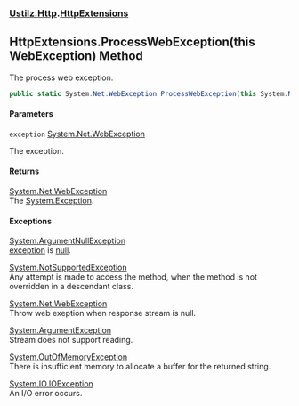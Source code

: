 ### [Ustilz.Http](Ustilz.Http.md 'Ustilz.Http').[HttpExtensions](Ustilz.Http.HttpExtensions.md 'Ustilz.Http.HttpExtensions')

## HttpExtensions.ProcessWebException(this WebException) Method

The process web exception.

```csharp
public static System.Net.WebException ProcessWebException(this System.Net.WebException exception);
```
#### Parameters

<a name='Ustilz.Http.HttpExtensions.ProcessWebException(thisSystem.Net.WebException).exception'></a>

`exception` [System.Net.WebException](https://docs.microsoft.com/en-us/dotnet/api/System.Net.WebException 'System.Net.WebException')

The exception.

#### Returns
[System.Net.WebException](https://docs.microsoft.com/en-us/dotnet/api/System.Net.WebException 'System.Net.WebException')  
The [System.Exception](https://docs.microsoft.com/en-us/dotnet/api/System.Exception 'System.Exception').

#### Exceptions

[System.ArgumentNullException](https://docs.microsoft.com/en-us/dotnet/api/System.ArgumentNullException 'System.ArgumentNullException')  
[exception](Ustilz.Http.HttpExtensions.ProcessWebException(thisSystem.Net.WebException).md#Ustilz.Http.HttpExtensions.ProcessWebException(thisSystem.Net.WebException).exception 'Ustilz.Http.HttpExtensions.ProcessWebException(this System.Net.WebException).exception') is [null](https://docs.microsoft.com/en-us/dotnet/csharp/language-reference/keywords/null 'https://docs.microsoft.com/en-us/dotnet/csharp/language-reference/keywords/null').

[System.NotSupportedException](https://docs.microsoft.com/en-us/dotnet/api/System.NotSupportedException 'System.NotSupportedException')  
Any attempt is made to access the method, when the method is not overridden in a descendant class.

[System.Net.WebException](https://docs.microsoft.com/en-us/dotnet/api/System.Net.WebException 'System.Net.WebException')  
Throw web exeption when response stream is null.

[System.ArgumentException](https://docs.microsoft.com/en-us/dotnet/api/System.ArgumentException 'System.ArgumentException')  
Stream does not support reading.

[System.OutOfMemoryException](https://docs.microsoft.com/en-us/dotnet/api/System.OutOfMemoryException 'System.OutOfMemoryException')  
There is insufficient memory to allocate a buffer for the returned string.

[System.IO.IOException](https://docs.microsoft.com/en-us/dotnet/api/System.IO.IOException 'System.IO.IOException')  
An I/O error occurs.